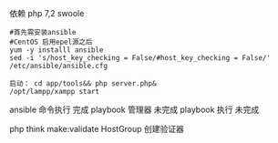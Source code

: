 依赖 php 7,2 swoole 
```
#首先需安装ansible
#CentOS 启用epel源之后
yum -y installl ansible
sed -i 's/host_key_checking = False/#host_key_checking = False/' /etc/ansible/ansible.cfg

启动： cd app/tools&& php server.php&
/opt/lampp/xampp start
```
ansible 命令执行 完成
playbook 管理器 未完成
playbook 执行  未完成


php think make:validate HostGroup  创建验证器
